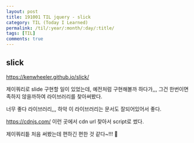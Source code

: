 ```yaml
---
layout: post
title: 191001 TIL jquery - slick 
category: TIL (Today I Learned)
permalink: /til/:year/:month/:day/:title/
tags: [TIL]
comments: true
---
```


## **slick**

https://kenwheeler.github.io/slick/

제이쿼리로 slide 구현할 일이 있었는데, 예전처럼 구현해볼까 하다가,,,
그건 한번이면 족하지 않을까하여 라이브러리를 찾아써봤다. 

너무 좋다 라이브러리,,, 하악
이 라이브러리는 문서도 잘되어있어서 좋다. 

https://cdnjs.com/ 이런 곳에서 cdn url 찾아서 script로 썼다. 

제이쿼리틑 처음 써봤는데 편하긴 편한 것 같다~!!! 🤔